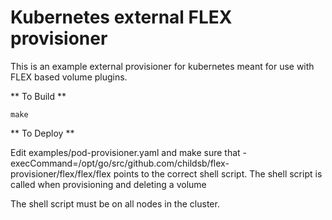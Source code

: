 # Kubernetes external FLEX provisioner

This is an example external provisioner for kubernetes meant for use with FLEX based volume plugins.

** To Build **

```make```

** To Deploy **

Edit examples/pod-provisioner.yaml and make sure that -execCommand=/opt/go/src/github.com/childsb/flex-provisioner/flex/flex/flex points to the correct shell script.  The shell script is called when provisioning and deleting a volume

The shell script must be on all nodes in the cluster.

